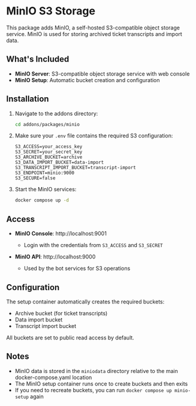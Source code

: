 # MinIO S3 Storage

This package adds MinIO, a self-hosted S3-compatible object storage service. MinIO is used for storing archived ticket transcripts and import data.

## What's Included

- **MinIO Server**: S3-compatible object storage service with web console
- **MinIO Setup**: Automatic bucket creation and configuration

## Installation

1. Navigate to the addons directory:

   ```bash
   cd addons/packages/minio
   ```

2. Make sure your `.env` file contains the required S3 configuration:

   ```env
   S3_ACCESS=your_access_key
   S3_SECRET=your_secret_key
   S3_ARCHIVE_BUCKET=archive
   S3_DATA_IMPORT_BUCKET=data-import
   S3_TRANSCRIPT_IMPORT_BUCKET=transcript-import
   S3_ENDPOINT=minio:9000
   S3_SECURE=false
   ```

3. Start the MinIO services:

   ```bash
   docker compose up -d
   ```

## Access

- **MinIO Console**: http://localhost:9001
  - Login with the credentials from `S3_ACCESS` and `S3_SECRET`

- **MinIO API**: http://localhost:9000
  - Used by the bot services for S3 operations

## Configuration

The setup container automatically creates the required buckets:

- Archive bucket (for ticket transcripts)
- Data import bucket
- Transcript import bucket

All buckets are set to public read access by default.

## Notes

- MinIO data is stored in the `miniodata` directory relative to the main docker-compose.yaml location
- The MinIO setup container runs once to create buckets and then exits
- If you need to recreate buckets, you can run `docker compose up minio-setup` again
